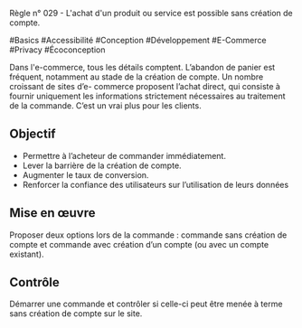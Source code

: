 
Règle n° 029  - L'achat d'un produit ou service est possible sans création de compte.

#Basics #Accessibilité #Conception #Développement #E-Commerce #Privacy #Écoconception

Dans l'e-commerce, tous les détails comptent. L’abandon de panier est fréquent, notamment au stade de la création de compte. Un nombre croissant de sites d’e- commerce proposent l’achat direct, qui consiste à fournir uniquement les informations strictement nécessaires au traitement de la commande. C’est un vrai plus pour les clients.

Objectif
--------

*   Permettre à l’acheteur de commander immédiatement.
*   Lever la barrière de la création de compte.
*   Augmenter le taux de conversion.
*   Renforcer la confiance des utilisateurs sur l’utilisation de leurs données

Mise en œuvre
-------------

Proposer deux options lors de la commande : commande sans création de compte et commande avec création d’un compte (ou avec un compte existant). 

Contrôle
--------

Démarrer une commande et contrôler si celle-ci peut être menée à terme sans création de compte sur le site.
